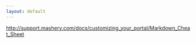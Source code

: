 ```yaml
---
layout: default
---
```


http://support.mashery.com/docs/customizing_your_portal/Markdown_Cheat_Sheet


